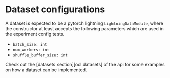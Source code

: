 # Dataset configurations

A dataset is expected to be a pytorch lightning `LightningDataModule`, where
the constructor at least accepts the following parameters which are used in the
experiment config tests.

 - `batch_size: int`
 - `num_workers: int`
 - `shuffle_buffer_size: int`

Check out the [datasets section][ocl.datasets] of the api for some examples on
how a dataset can be implemented.
